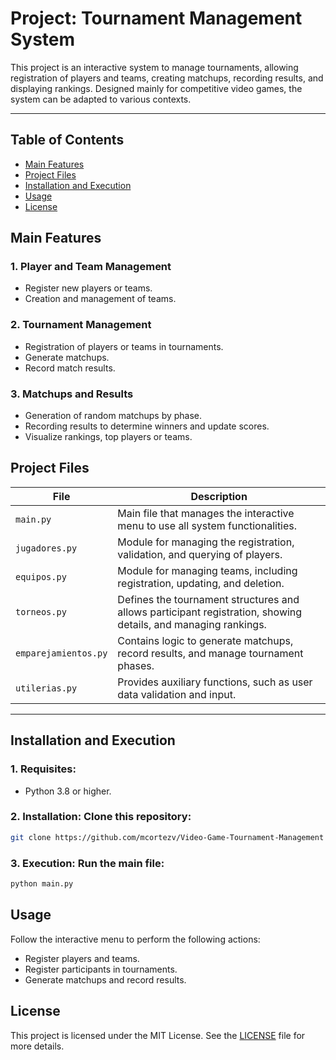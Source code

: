 # Project: Tournament Management System

This project is an interactive system to manage tournaments, allowing registration of players and teams, creating matchups, recording results, and displaying rankings. Designed mainly for competitive video games, the system can be adapted to various contexts.

---

## Table of Contents
- [Main Features](#main-features)
- [Project Files](#project-files)
- [Installation and Execution](#installation-and-execution)
- [Usage](#usage)
- [License](#license)

## Main Features

### 1. **Player and Team Management**
- Register new players or teams.
- Creation and management of teams.

### 2. **Tournament Management**
- Registration of players or teams in tournaments.
- Generate matchups.
- Record match results.

### 3. **Matchups and Results**
- Generation of random matchups by phase.
- Recording results to determine winners and update scores.
- Visualize rankings, top players or teams.

## Project Files

| File                 | Description                                                                 |
|----------------------|-----------------------------------------------------------------------------|
| `main.py`           | Main file that manages the interactive menu to use all system functionalities. |
| `jugadores.py`      | Module for managing the registration, validation, and querying of players.  |
| `equipos.py`        | Module for managing teams, including registration, updating, and deletion.  |
| `torneos.py`        | Defines the tournament structures and allows participant registration, showing details, and managing rankings. |
| `emparejamientos.py`| Contains logic to generate matchups, record results, and manage tournament phases. |
| `utilerias.py`      | Provides auxiliary functions, such as user data validation and input.       |
---

## Installation and Execution

### 1. **Requisites**:

- Python 3.8 or higher.

### 2. **Installation**: Clone this repository:

```bash
git clone https://github.com/mcortezv/Video-Game-Tournament-Management
```
### 3. **Execution**: Run the main file:

```bash
python main.py
```

## Usage
Follow the interactive menu to perform the following actions:
- Register players and teams.
- Register participants in tournaments.
- Generate matchups and record results.

## License
This project is licensed under the MIT License. See the [LICENSE](./LICENSE.md) file for more details.